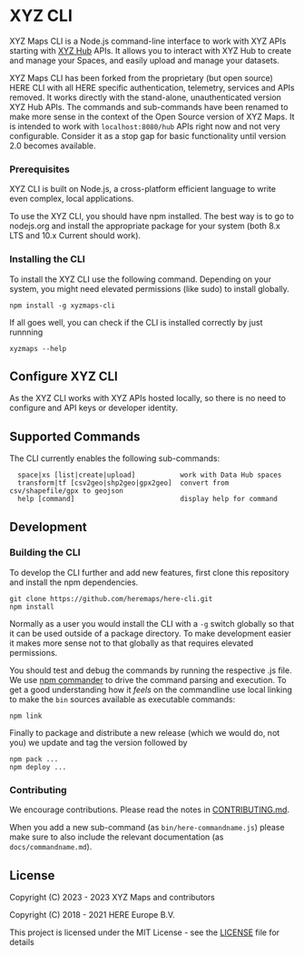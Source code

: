 # XYZ CLI

XYZ Maps CLI is a Node.js command-line interface to work with XYZ APIs starting with [XYZ Hub](https://github.com/xyzmaps/xyz-cli) APIs. It allows you to interact with XYZ Hub to create and manage your Spaces, and easily upload and manage your datasets.

XYZ Maps CLI has been forked from the proprietary (but open source) HERE CLI with all HERE specific authentication, telemetry, services and APIs removed. It works directly with the stand-alone, unauthenticated version XYZ Hub APIs. The commands and sub-commands have been renamed to make more sense in the context of the Open Source version of XYZ Maps. It is intended to work with `localhost:8080/hub` APIs right now and not very configurable. Consider it as a stop gap for basic functionality until version 2.0 becomes available.

### Prerequisites

XYZ CLI is built on Node.js, a cross-platform efficient language to write even complex, local applications.

To use the  XYZ CLI, you should have npm installed. The best way is to go to nodejs.org and install the appropriate package for your system (both 8.x LTS and 10.x Current should work). 

### Installing the CLI

To install the XYZ CLI use the following command. Depending on your system, you might need elevated permissions (like sudo) to install globally.

```
npm install -g xyzmaps-cli
```

If all goes well, you can check if the CLI is installed correctly by just runnning

```
xyzmaps --help
```


## Configure XYZ CLI

As the XYZ CLI works with XYZ APIs hosted locally, so there is no need to configure and API keys or developer identity.

## Supported Commands

The CLI currently enables the following sub-commands:

```
  space|xs [list|create|upload]           work with Data Hub spaces
  transform|tf [csv2geo|shp2geo|gpx2geo]  convert from csv/shapefile/gpx to geojson
  help [command]                          display help for command
```

## Development

### Building the CLI

To develop the CLI further and add new features, first clone this repository and install the 
npm dependencies.

```
git clone https://github.com/heremaps/here-cli.git
npm install
```

Normally as a user you would install the CLI with a `-g` switch globally so that it can be
used outside of a package directory. To make development easier it makes more sense not to
that globally as that requires elevated permissions.

You should test and debug the commands by running the respective .js file. We use 
[npm commander](https://www.npmjs.com/package/commander) to drive the command parsing and
execution. To get a good 
understanding how it *feels* on the commandline use local linking to make the `bin` sources
available as executable commands:

```
npm link
```

Finally to package and distribute a new release (which we would do, not you) we update and
tag the version followed by

```
npm pack ...
npm deploy ...
```

### Contributing

We encourage contributions. Please read the notes in [CONTRIBUTING.md](CONTRIBUTING.md).

When you add a new sub-command (as `bin/here-commandname.js`) please make sure to also include the relevant documentation (as `docs/commandname.md`).

## License

Copyright (C) 2023 - 2023 XYZ Maps and contributors

Copyright (C) 2018 - 2021 HERE Europe B.V.

This project is licensed under the MIT License - see the [LICENSE](LICENSE) file for details


